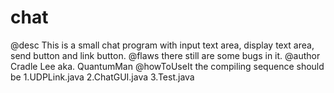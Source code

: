 # chat
@desc This is a small chat program with input text area, display text area, send button and link button.
@flaws there still are some bugs in it.
@author Cradle Lee aka. QuantumMan
@howToUseIt the compiling sequence should be 
  1.UDPLink.java
  2.ChatGUI.java
  3.Test.java
